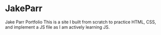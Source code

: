 # JakeParr
Jake Parr Portfolio
This is a site I built from scratch to practice HTML, CSS, and implement a JS file as I am actively learning JS.
